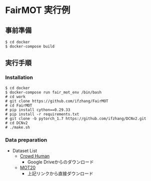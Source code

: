 # FairMOT 実行例

## 事前準備

```
$ cd docker
$ docker-compose build
```

## 実行手順

### Installation

```
$ cd docker
$ docker-compose run fair_mot_env /bin/bash
# cd work
# git clone https://github.com/ifzhang/FairMOT
# cd FairMOT
# pip install cython==0.29.33
# pip install -r requirements.txt
# git clone -b pytorch_1.7 https://github.com/ifzhang/DCNv2.git
# cd DCNv2
# ./make.sh
```

### Data preparation

* Dataset List
  * [Crowd Human](https://www.crowdhuman.org/download.html)
    * Google Driveからのダウンロード
  * [MOT20](https://motchallenge.net/data/MOT20/)
    * 上記リンクから直接ダウンロード

```
```

